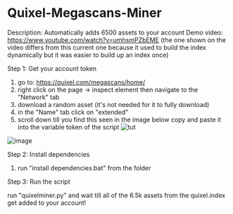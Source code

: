 # Quixel-Megascans-Miner

Description: Automatically adds 6500 assets to your account
Demo video: https://www.youtube.com/watch?v=umhsmPZbEME (the one shown on the video differs from this current one because it used to build the index dynamically but it was easier to build up an index once)

Step 1: Get your account token

1) go to: https://quixel.com/megascans/home/
2) right click on the page -> inspect element then navigate to the "Network" tab
3) download a random asset (it's not needed for it to fully download)
4) in the "Name" tab click on "extended"
5) scroll down till you find this seen in the image below copy and paste it into the variable token of the script
   ![tut](https://github.com/user-attachments/assets/381ba5f7-059c-4d29-b817-ad288dcbc1fd)

![image](https://github.com/user-attachments/assets/770c4782-5408-43a0-bb65-2bf9d9229622)




Step 2: Install dependencies 

1) run "install dependencies.bat" from the folder

Step 3: Run the script

run "quixelminer.py" and wait till all of the 6.5k assets from the quixel.index get added to your account!
